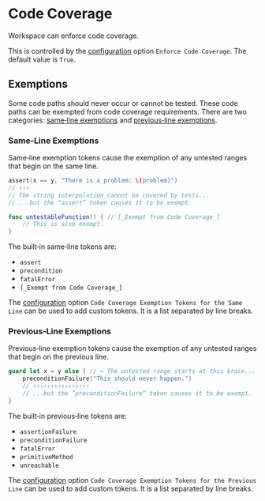 <!--
 Code Coverage.md

 This source file is part of the Workspace open source project.
 https://github.com/SDGGiesbrecht/Workspace#workspace

 Copyright ©2017–2018 Jeremy David Giesbrecht and the Workspace project contributors.

 Soli Deo gloria.

 Licensed under the Apache Licence, Version 2.0.
 See http://www.apache.org/licenses/LICENSE-2.0 for licence information.
 -->

# Code Coverage

Workspace can enforce code coverage.

This is controlled by the [configuration](Configuring%20Workspace.md) option `Enforce Code Coverage`. The default value is `True`.

## Exemptions

Some code paths should never occur or cannot be tested. These code paths can be exempted from code coverage requirements. There are two categories: [same‐line exemptions](#sameline-exemptions) and [previous‐line exemptions](#previousline-exemptions).

### Same‐Line Exemptions

Same‐line exemption tokens cause the exemption of any untested ranges that begin on the same line.

```swift
assert(x == y, "There is a problem: \(problem)")
// ↑↑↑
// The string interpolation cannot be covered by tests...
// ...but the “assert” token causes it to be exempt.

func untestableFunction() { // [_Exempt from Code Coverage_]
    // This is also exempt.
}
```

The built‐in same‐line tokens are:

- `assert`
- `precondition`
- `fatalError`
- `[_Exempt from Code Coverage_]`

The [configuration](Configuring%20Workspace.md) option `Code Coverage Exemption Tokens for the Same Line` can be used to add custom tokens. It is a list separated by line breaks.

### Previous‐Line Exemptions

Previous‐line exemption tokens cause the exemption of any untested ranges that begin on the previous line.

```swift
guard let x = y else { // ← The untested range starts at this brace...
    preconditionFailure("This should never happen.")
    // ↑↑↑↑↑↑↑↑↑↑↑↑↑↑↑↑
    // ...but the “preconditionFailure” token causes it to be exempt.
}
```

The built‐in previous‐line tokens are:

- `assertionFailure`
- `preconditionFailure`
- `fatalError`
- `primitiveMethod`
- `unreachable`

The [configuration](Configuring%20Workspace.md) option `Code Coverage Exemption Tokens for the Previous Line` can be used to add custom tokens. It is a list separated by line breaks.
